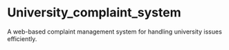 # University_complaint_system
A web-based complaint management system for handling university issues efficiently.
